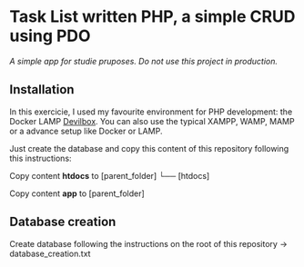 # Task List written PHP, a simple CRUD using PDO
*A simple app for studie pruposes. Do not use this project in production.*

## Installation
In this exercicie, I used my favourite environment for PHP development: the Docker LAMP [Devilbox](https://devilbox.readthedocs.io/). You can also use the typical XAMPP, WAMP, MAMP or a advance setup like Docker or LAMP.

Just create the database and copy this content of this repository following this instructions:

Copy content **htdocs** to
[parent_folder]
└── [htdocs]

Copy content **app** to
[parent_folder]


## Database creation
Create database following the instructions on the root of this repository -> database_creation.txt
